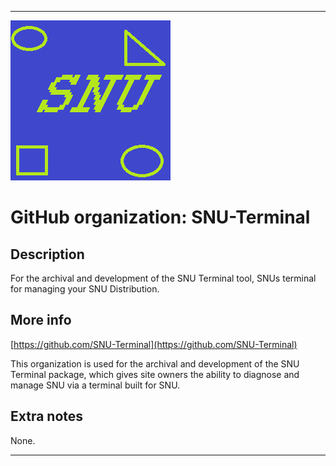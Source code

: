 
***

![SNU_blue_and_gold_legacy_icon.png failed to load. The file may be missing or corrupt. Check the file path for errors first.](/AdditionalInfo/1/SNU-Terminal/SNU_blue_and_gold_legacy_icon.png)

# GitHub organization: SNU-Terminal

## Description

For the archival and development of the SNU Terminal tool, SNUs terminal for managing your SNU Distribution.

## More info

[https://github.com/SNU-Terminal](https://github.com/SNU-Terminal)

This organization is used for the archival and development of the SNU Terminal package, which gives site owners the ability to diagnose and manage SNU via a terminal built for SNU.

## Extra notes

None.

***

